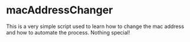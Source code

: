 # macAddressChanger  

This is a very simple script used to learn how to change the mac address and how to automate the process.
Nothing special! 
